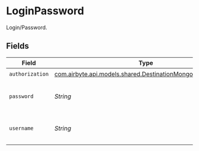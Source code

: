 # LoginPassword

Login/Password.


## Fields

| Field                                                                                                                   | Type                                                                                                                    | Required                                                                                                                | Description                                                                                                             |
| ----------------------------------------------------------------------------------------------------------------------- | ----------------------------------------------------------------------------------------------------------------------- | ----------------------------------------------------------------------------------------------------------------------- | ----------------------------------------------------------------------------------------------------------------------- |
| `authorization`                                                                                                         | [com.airbyte.api.models.shared.DestinationMongodbAuthorization](../../models/shared/DestinationMongodbAuthorization.md) | :heavy_check_mark:                                                                                                      | N/A                                                                                                                     |
| `password`                                                                                                              | *String*                                                                                                                | :heavy_check_mark:                                                                                                      | Password associated with the username.                                                                                  |
| `username`                                                                                                              | *String*                                                                                                                | :heavy_check_mark:                                                                                                      | Username to use to access the database.                                                                                 |